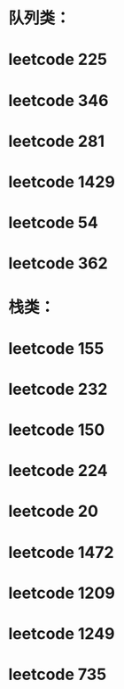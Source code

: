# **队列类**：

# leetcode 225



# leetcode 346



# leetcode 281



# leetcode 1429



# leetcode 54



# leetcode 362



# **栈类：**

# leetcode 155



# leetcode 232



# leetcode 150



# leetcode 224



# leetcode 20



# leetcode 1472



# leetcode 1209



# leetcode 1249



# leetcode 735



